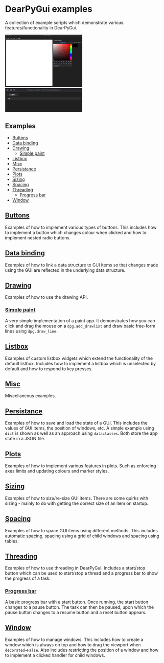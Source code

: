 # DearPyGui examples
A collection of example scripts which demonstrate various features/functionality in DearPyGui.

<img src=assets/gifs/simple_paint.gif width=50%/>
<img src=assets/gifs/progress_bar.gif width=50%/>

## Examples

- [Buttons](#buttons)
- [Data binding](#data-binding)
- [Drawing](#drawing)
    - [Simple paint](#simple-paint)
- [Listbox](#listbox)
- [Misc](#misc)
- [Persistance](#persistance)
- [Plots](#plots)
- [Sizing](#sizing)
- [Spacing](#spacing)
- [Threading](#threading)
    - [Progress bar](#progress-bar)
- [Window](#window)

## [Buttons](buttons/)

Examples of how to implement various types of buttons. This includes how to implement a button which changes colour when clicked and how to implement nested radio buttons.

## [Data binding](data_binding/)

Examples of how to link a data structure to GUI items so that changes made using the GUI are reflected in the underlying data structure.

## [Drawing](drawing/)

Examples of how to use the drawing API.

### [Simple paint](drawing/simple_paint.py)

A very simple implementation of a paint app. It demonstrates how you can click and drag the mouse on a `dpg.add_drawlist` and draw basic free-form lines using `dpg.draw_line`.

## [Listbox](listbox/)

Examples of custom listbox widgets which extend the functionality of the default listbox. Includes how to implement a listbox which is unselected by default and how to respond to key presses.

## [Misc](misc/)

Miscellaneous examples.

## [Persistance](persistance/)

Examples of how to save and load the state of a GUI. This includes the values of GUI items, the position of windows, etc. A simple example using `dict` is shown as well as an approach using `dataclasses`. Both store the app state in a JSON file.

## [Plots](plots/)

Examples of how to implement various features in plots. Such as enforcing axes limits and updating colours and marker styles.

## [Sizing](sizing/)

Examples of how to size/re-size GUI items. There are some quirks with sizing - mainly to do with getting the correct size of an item on startup.

## [Spacing](spacing/)

Examples of how to space GUI items using different methods. This includes automatic spacing, spacing using a grid of child windows and spacing using tables.

## [Threading](threading/)

Examples of how to use threading in DearPyGui. Includes a start/stop button which can be used to start/stop a thread and a progress bar to show the progress of a task.

### [Progress bar](threading/progress_bar.py) 

A basic progress bar with a start button. Once running, the start button changes to a pause button. The task can then be paused, upon which the pause button changes to a resume button and a reset button appears. 

## [Window](window/)

Examples of how to manage windows. This includes how to create a window which is always on top and how to drag the viewport when `decorated=False`. Also includes restricting the position of a window and how to implement a clicked handler for child windows.
